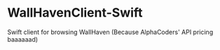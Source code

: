 # WallHavenClient-Swift
Swift client for browsing WallHaven (Because AlphaCoders' API pricing baaaaaad)
